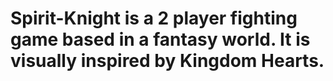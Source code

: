 # Spirit-Knight is a 2 player fighting game based in a fantasy world. It is visually inspired by Kingdom Hearts.
